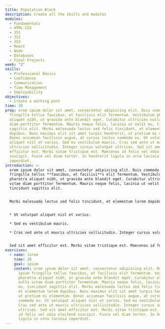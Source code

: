 ```yaml
---
title: Population Block
description: Create all the skills and modules
modules:
  - Fundamentals
  - HTML-CSS
  - JS1
  - JS2
  - JS3
  - React
  - Node
  - Databases
  - Final Projects
week: "2"
skills:
  - Professional Basics
  - Confidence
  - Communication
  - Time Management
  - Employability
objectives:
  - Create a working post
time: 30
prep: orem ipsum dolor sit amet, consectetur adipiscing elit. Duis commodo ipsum
  fringilla tellus faucibus, et facilisis elit fermentum. Vestibulum pharetra
  aliquet nibh, ut gravida ante blandit eget. Curabitur ultricies nulla vitae
  diam porttitor fermentum. Mauris neque felis, lacinia ut velit eu, tincidunt
  sagittis elit. Morbi malesuada lectus sed felis tincidunt, et elementum lorem
  dapibus. Nunc maximus elit sit amet turpis hendrerit, ut pretium mi elementum.
  Donec accumsan facilisis augue, at cursus lectus commodo eu. Ut volutpat
  aliquet nisl et varius. Sed eu vestibulum mauris. Cras sed ante ut mauris
  ultricies sollicitudin. Integer cursus volutpat ultrices. Sed sit amet
  efficitur est. Morbi vitae tristique est. Maecenas id felis vel odio eleifend
  suscipit. Fusce vel diam tortor. In hendrerit ligula in urna lacinia
  imperdiet.
introduction: >-
  orem ipsum dolor sit amet, consectetur adipiscing elit. Duis commodo ipsum
  fringilla tellus **faucibus, et facilisi**s elit fermentum. Vestibulum
  pharetra aliquet nibh, ut gravida ante blandit eget. Curabitur ultricies nulla
  vitae diam porttitor fermentum. Mauris neque felis, lacinia ut velit eu,
  tincidunt sagittis elit. 


  Morbi malesuada lectus sed felis tincidunt, et elementum lorem dapibus. Nunc maximus elit sit amet turpis hendrerit, ut pretium mi elementum. **Donec accumsan facilisis** augue, at cursus lectus commodo eu. 


  * Ut volutpat aliquet nisl et varius. 

  * Sed eu vestibulum mauris. 

  * Cras sed ante ut mauris ultricies sollicitudin. Integer cursus volutpat ultrices. 


  Sed sit amet efficitur est. Morbi vitae tristique est. Maecenas id felis vel odio eleifend suscipit. Fusce vel diam tortor. In hendrerit ligula in urna lacinia imperdiet.
exercises:
  - name: lorem
    time: 20
    goal: ipsum
    content: orem ipsum dolor sit amet, consectetur adipiscing elit. Duis commodo
      ipsum fringilla tellus faucibus, et facilisis elit fermentum. Vestibulum
      pharetra aliquet nibh, ut gravida ante blandit eget. Curabitur ultricies
      nulla vitae diam porttitor fermentum. Mauris neque felis, lacinia ut velit
      eu, tincidunt sagittis elit. Morbi malesuada lectus sed felis tincidunt,
      et elementum lorem dapibus. Nunc maximus elit sit amet turpis hendrerit,
      ut pretium mi elementum. Donec accumsan facilisis augue, at cursus lectus
      commodo eu. Ut volutpat aliquet nisl et varius. Sed eu vestibulum mauris.
      Cras sed ante ut mauris ultricies sollicitudin. Integer cursus volutpat
      ultrices. Sed sit amet efficitur est. Morbi vitae tristique est. Maecenas
      id felis vel odio eleifend suscipit. Fusce vel diam tortor. In hendrerit
      ligula in urna lacinia imperdiet.
---
```

